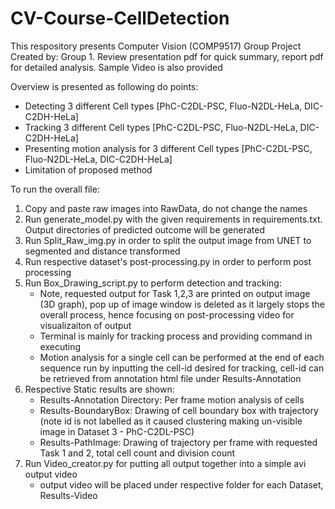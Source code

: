 # CV-Course-CellDetection

This respository presents Computer Vision (COMP9517) Group Project Created by: Group 1. Review presentation pdf for quick summary, report pdf for detailed analysis. Sample Video is also provided

Overview is presented as following do points:
- Detecting 3 different Cell types [PhC-C2DL-PSC, Fluo-N2DL-HeLa, DIC-C2DH-HeLa]
- Tracking 3 different Cell types [PhC-C2DL-PSC, Fluo-N2DL-HeLa, DIC-C2DH-HeLa]
- Presenting motion analysis for 3 different Cell types [PhC-C2DL-PSC, Fluo-N2DL-HeLa, DIC-C2DH-HeLa]
- Limitation of proposed method

To run the overall file:
1) Copy and paste raw images into RawData, do not change the names
2) Run generate_model.py with the given requirements in requirements.txt. Output directories of predicted outcome will be generated
3) Run Split_Raw_img.py in order to split the output image from UNET to segmented and distance transformed
4) Run respective dataset's post-processing.py in order to perform post processing
5) Run Box_Drawing_script.py to perform detection and tracking:
    - Note, requested output for Task 1,2,3 are printed on output image (3D graph), pop up of image window is deleted as
    it largely stops the overall process, hence focusing on post-processing video for visualizaiton of output
    - Terminal is mainly for tracking process  and providing command in executing
    - Motion analysis for a single cell can be performed at the end of each sequence run by inputting the cell-id
    desired for tracking, cell-id can be retrieved from annotation html file under Results-Annotation
6) Respective Static results are shown:
    - Results-Annotation Directory: Per frame motion analysis of cells
    - Results-BoundaryBox: Drawing of cell boundary box with trajectory (note id is not labelled as it caused clustering
    making un-visible image in Dataset 3 - PhC-C2DL-PSC)
    - Results-PathImage: Drawing of trajectory per frame with requested Task 1 and 2, total cell count and division count
7) Run Video_creator.py for putting all output together into a simple avi output video
    - output video will be placed under respective folder for each Dataset, Results-Video